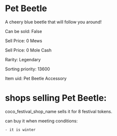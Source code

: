 # Pet Beetle

A cheery blue beetle that will follow you around!

Can be sold: False

Sell Price: 0 Mews

Sell Price: 0 Mole Cash

Rarity: Legendary

Sorting priority: 13600

Item uid: Pet Beetle Accessory

# shops selling Pet Beetle:

coco_festival_shop_name sells it for 8 festival tokens.

  can buy it when meeting conditions: 

    - it is winter